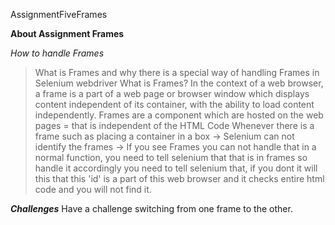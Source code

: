 AssignmentFiveFrames

**About Assignment Frames**

*How to handle Frames*
>What is Frames and why there is a special way of handling Frames in Selenium webdriver
What is Frames?
In the context of a web browser, a frame is a part of a web page or browser window which displays content independent of its container, with the ability to load content independently.
> Frames are a component which are hosted on the web pages = that is independent of the HTML Code
> Whenever there is a frame such as placing a container in a box -> Selenium can not identify the frames -> If you see Frames you can not handle that in a normal function,
you need to tell selenium that that is in frames so handle it accordingly you need to tell selenium that, if you dont it will this that this 'id' is a part of this web browser
> and it checks entire html code and you will not find it. 

***Challenges***
Have a challenge switching from one frame to the other.
